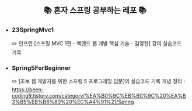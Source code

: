 ## <center>📚 혼자 스프링 공부하는 레포 📚</center>

- ### 23SpringMvc1
  ✏️ 인프런 [스프링 MVC 1편 - 백엔드 웹 개발 핵심 기술 - 김영한] 강의 실습코드 기록


- ### Spring5ForBeginner
  ✏️ [초보 웹 개발자를 위한 스프링 5 프로그래밍 입문]의 실습코드 기록
  개념 정리 :  https://been-coding9.tistory.com/category/%EA%B0%9C%EB%B0%9C%20%EA%B3%B5%EB%B6%80%20%EC%A4%91%21/Spring
